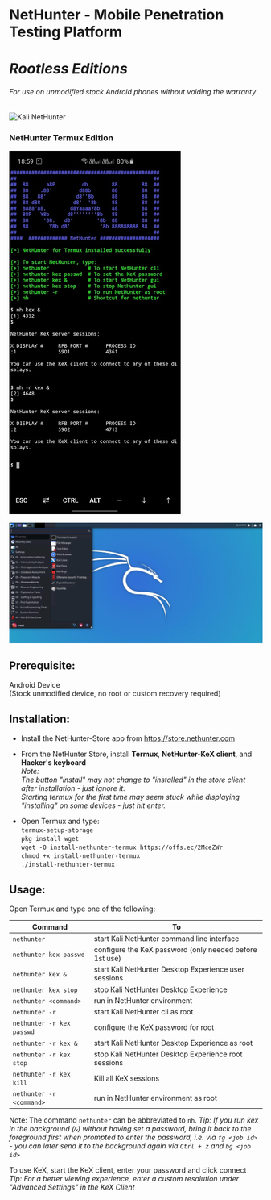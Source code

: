 # NetHunter - Mobile Penetration Testing Platform   
# _Rootless Editions_   

###### For use on unmodified stock Android phones without voiding the warranty

![Kali NetHunter](https://gitlab.com/kalilinux/nethunter/build-scripts/kali-nethunter-project/raw/master/images/nethunter-git-logo.png)
### NetHunter Termux Edition  

[![](../images/010-NH-Rootless-Installation_Start_s.jpg)](../images/010-NH-Rootless-Installation_Start.jpg)



[![](../images/020-NH-Rootless-KeX_s.jpg)](../images/020-NH-Rootless-KeX_s.jpg)



Prerequisite:  
--------------  
Android Device  
(Stock unmodified device, no root or custom recovery required)  

  

Installation:  
--------------  

* Install the NetHunter-Store app from https://store.nethunter.com  
* From the NetHunter Store, install __Termux__, __NetHunter-KeX client__, and __Hacker's keyboard__  
  _Note:_  
       _The button "install" may not change to "installed" in the store client after installation - just ignore it._  
      _Starting termux for the first time may seem stuck while displaying "installing" on some devices - just hit enter._ 

* Open Termux and type:  
  `termux-setup-storage`  
  `pkg install wget`   
  `wget -O install-nethunter-termux https://offs.ec/2MceZWr`  
  `chmod +x install-nethunter-termux`  
  `./install-nethunter-termux`  

  

Usage:  
-------  

Open Termux and type one of the following:  

| Command                   | To                                                      |
| ------------------------- | ------------------------------------------------------- |
| `nethunter`               | start Kali NetHunter command line interface             |
| `nethunter kex passwd`    | configure the KeX password (only needed before 1st use) |
| `nethunter kex &`         | start Kali NetHunter Desktop Experience user sessions   |
| `nethunter kex stop`      | stop Kali NetHunter Desktop Experience                  |
| `nethunter <command>`     | run <command> in NetHunter environment                  |
| `nethunter -r`            | start Kali NetHunter cli as root                        |
| `nethunter -r kex passwd` | configure the KeX password for root                     |
| `nethunter -r kex &`      | start Kali NetHunter Desktop Experience as root         |
| `nethunter -r kex stop`   | stop Kali NetHunter Desktop Experience root sessions    |
| `nethunter -r kex kill`   | Kill all KeX sessions                                   |
| `nethunter -r <command>`  | run <command> in NetHunter environment as root          |

Note: The command `nethunter` can be abbreviated to `nh`.
_Tip: If you run kex in the background (`&`) without having set a password, bring it back to the foreground first when prompted to enter the password, i.e. via `fg <job id>` - you can later send it to the background  again via `Ctrl + z` and `bg <job id>`_

To use KeX, start the KeX client, enter your password and click connect  
_Tip: For a better viewing experience, enter a custom resolution under "Advanced Settings" in the KeX Client_